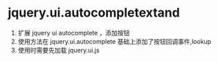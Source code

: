 # jquery.ui.autocompletextand
1. 扩展 jquery ui  autocomplete ，添加按钮
2. 使用方法在 jquery.ui.autocomplete 基础上添加了按钮回调事件,lookup
3. 使用时需要先加载 jquery.ui.js
